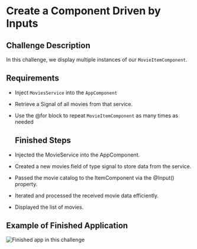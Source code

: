 # Create a Component Driven by Inputs

## Challenge Description
In this challenge, we display multiple instances of our `MovieItemComponent`.

## Requirements
- Inject `MoviesService` into the `AppComponent`
- Retrieve a Signal of all movies from that service.
- Use the @for block to repeat `MovieItemComponent` as many times as needed

  ## Finished Steps
- Injected the MovieService into the AppComponent.
- Created a new movies field of type signal to store data from the service.
- Passed the movie catalog to the ItemComponent via the @Input() property.
- Iterated and processed the received movie data efficiently.
- Displayed the list of movies.

## Example of Finished Application

![Finished app in this challenge](https://images.certificates.dev/chapter12-screenshot.png)

